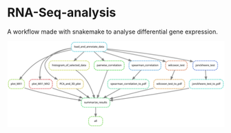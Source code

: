 # RNA-Seq-analysis
A workflow made with snakemake to analyse differential gene expression.

![Image of the DAG(Directed Acyclic Graph)](https://github.com/ToLeWeiss/RNA-Seq-analysis/blob/master/dag.svg)


